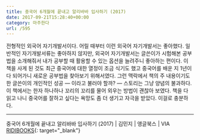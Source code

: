 ```yaml
---
title: 중국어 6개월에 끝내고 알리바바 입사하기 (2017)
date: 2017-09-21T15:28:40+00:00
category: 마주한다
url: /595
---
```


전형적인 외국어 자기개발서이다. 어릴 때부터 이런 외국어 자기개발서는 좋아했다. 일반적인 자기개발서류는 좋아하지 않지만, 외국어 자기개발서는 글쓴이가 시험해본 공부법을 소개해줘서 내가 공부할 때 활용할 수 있는 옵션을 늘려주니 좋아하는 편이다. 이 책을 사게 된 것도 최근 중국어에 대한 열정이 조금 식기도 했고 중국어를 배운 지 1년이 다 되어가니 새로운 공부법을 찾아보기 위해서였다. 그런 맥락에서 책의 주 내용이기도 한 글쓴이의 개인적인 성공&nbsp;— 이라고 불러야 할까?&nbsp;— 스토리는 그냥 양념의 불과하다. 이 책에서는 한자 하나하나 꼬리의 꼬리를 물어 외우는 방법이 괜찮아 보였다. 책을 다 읽고 나니 중국어를 잘하고 싶다는 욕망도 좀 더 생기고 자극을 받았다. 이걸로 충분하다.

---

중국어 6개월에 끝내고 알리바바 입사하기 (2017) | 김민지 | 앵글북스 | VIA [RIDIBOOKS](http://ridibooks.com){: target="\_blank"}
